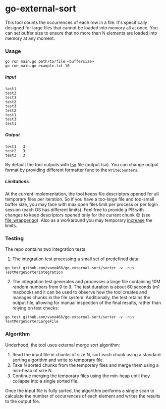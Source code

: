 # go-external-sort
This tool counts the occurrences of each row in a file. It's specifically designed for large files that cannot be loaded into memory all at once. You can set buffer size to ensure that no more than N elements are loaded into memory at any moment.

### Usage
```
go run main.go path/to/file <buffersize>
go run main.go example.txt 10
```

##### Input
```
test1
test2
test3
test2
test3
test2
test1
test3
test1
```

##### Output
```
test1	3
test2	3
test3	3
```

By default the tool outputs with [tsv](https://en.wikipedia.org/wiki/Tab-separated_values) file (output.tsv). You can change output format by providing different formatter func to the `WriteCounters`.

##### Limitations
At the current implementation, the tool keeps file descriptors opened for all temporary files per iteration. So if you have a too-large file and too-small buffer size, you may face with max open files limit per process or per login session (each OS has different limits). Feel free to provide a PR with changes to keep descriptors opened only for the current chunk 😊 (see [file_wrapper.go](https://github.com/vano468/go-external-sort/blob/main/sorter/file_wrapper.go)). Also as a workaround you may temporary [increase](https://www.tecmint.com/increase-set-open-file-limits-in-linux/) the limits.

### Testing
The repo contains two integration tests.
1. The integration test processing a small set of predefined data:
```
go test github.com/vano468/go-external-sort/sorter -v -run TestMergeSorterIntegration
```

2. The integration test generates and processes a large file containing 10M random numbers from 0 to 9. The test duration is about 60 seconds (m1 macbook) and it can be used to observe how the tool creates and manages chunks in the file system. Additionally, the test retains the output file, allowing for manual inspection of the final results, rather than relying on test checks:
```
go test github.com/vano468/go-external-sort/sorter -v -run TestMergeSorterLargeFile
```

### Algorithm
Underhood, the tool uses external merge sort algorithm:
1. Read the input file in chunks of size N, sort each chunk using a standard sorting algorithm and write to temporary file.
2. Take N sorted chunks from the temporary files and merge them using a min-heap of size N.
3. Continue merging the temporary files using the min-heap until they collapse into a single sorted file.

Once the input file is fully sorted, the algorithm performs a single scan to calculate the number of occurrences of each element and writes the results to the output file.
